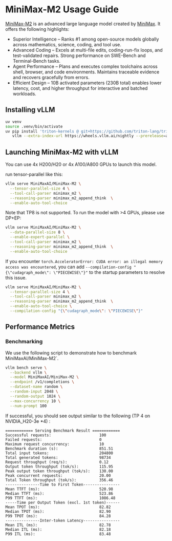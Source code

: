 # MiniMax-M2 Usage Guide

[MiniMax-M2](https://huggingface.co/MiniMaxAI/MiniMax-M2) is an advanced large language model created by [MiniMax](https://www.minimax.io/). It offers the following highlights:

* Superior Intelligence – Ranks #1 among open-source models globally across mathematics, science, coding, and tool use.
* Advanced Coding – Excels at multi-file edits, coding-run-fix loops, and test-validated repairs. Strong performance on SWE-Bench and Terminal-Bench tasks.
* Agent Performance – Plans and executes complex toolchains across shell, browser, and code environments. Maintains traceable evidence and recovers gracefully from errors.
* Efficient Design – 10B activated parameters (230B total) enables lower latency, cost, and higher throughput for interactive and batched workloads.

## Installing vLLM

```bash
uv venv
source .venv/bin/activate
uv pip install 'triton-kernels @ git+https://github.com/triton-lang/triton.git@v3.5.0#subdirectory=python/triton_kernels' \
   vllm --extra-index-url https://wheels.vllm.ai/nightly --prerelease=allow
```

## Launching MiniMax-M2 with vLLM

You can use 4x H200/H20 or 4x A100/A800 GPUs to launch this model.

run tensor-parallel like this:

```bash
vllm serve MiniMaxAI/MiniMax-M2 \
  --tensor-parallel-size 4 \
  --tool-call-parser minimax_m2 \
  --reasoning-parser minimax_m2_append_think  \
  --enable-auto-tool-choice
```

Note that TP8 is not supported. To run the model with >4 GPUs, please use DP+EP:

```bash
vllm serve MiniMaxAI/MiniMax-M2 \
  --data-parallel-size 8 \
  --enable-expert-parallel \
  --tool-call-parser minimax_m2 \
  --reasoning-parser minimax_m2_append_think  \
  --enable-auto-tool-choice
```

If you encounter `torch.AcceleratorError: CUDA error: an illegal memory access was encountered`, you can add `--compilation-config "{\"cudagraph_mode\": \"PIECEWISE\"}"` to the startup parameters to resolve this issue. 

```bash
vllm serve MiniMaxAI/MiniMax-M2 \
  --tensor-parallel-size 4 \
  --tool-call-parser minimax_m2 \
  --reasoning-parser minimax_m2_append_think  \
  --enable-auto-tool-choice \
  --compilation-config "{\"cudagraph_mode\": \"PIECEWISE\"}"
```
## Performance Metrics


### Benchmarking

We use the following script to demonstrate how to benchmark MiniMaxAI/MiniMax-M2`.

```bash
vllm bench serve \
  --backend vllm \
  --model MiniMaxAI/MiniMax-M2 \
  --endpoint /v1/completions \
  --dataset-name random \
  --random-input 2048 \
  --random-output 1024 \
  --max-concurrency 10 \
  --num-prompt 100 
```


If successful, you should see output similar to the following (TP 4 on NVIDIA_H20-3e *4) :

```
============ Serving Benchmark Result ============
Successful requests:                     100       
Failed requests:                         0         
Maximum request concurrency:             10        
Benchmark duration (s):                  851.51    
Total input tokens:                      204800    
Total generated tokens:                  98734     
Request throughput (req/s):              0.12      
Output token throughput (tok/s):         115.95    
Peak output token throughput (tok/s):    130.00    
Peak concurrent requests:                20.00     
Total Token throughput (tok/s):          356.46    
---------------Time to First Token----------------
Mean TTFT (ms):                          520.98    
Median TTFT (ms):                        523.86    
P99 TTFT (ms):                           1086.48   
-----Time per Output Token (excl. 1st token)------
Mean TPOT (ms):                          82.82     
Median TPOT (ms):                        82.90     
P99 TPOT (ms):                           84.28     
---------------Inter-token Latency----------------
Mean ITL (ms):                           82.78     
Median ITL (ms):                         82.18     
P99 ITL (ms):                            83.48 
```